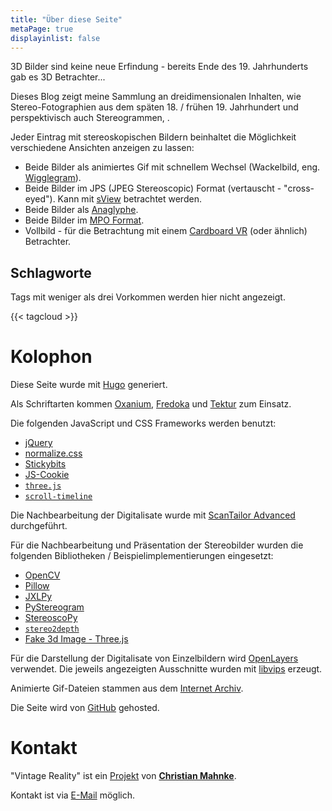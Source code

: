 ```yaml
---
title: "Über diese Seite"
metaPage: true
displayinlist: false
---
```


3D Bilder sind keine neue Erfindung - bereits Ende des 19. Jahrhunderts gab es 3D Betrachter...

Dieses Blog zeigt meine Sammlung an dreidimensionalen Inhalten, wie Stereo-Fotographien aus dem späten 18. / frühen 19. Jahrhundert und perspektivisch auch Stereogrammen, .

Jeder Eintrag mit stereoskopischen Bildern beinhaltet die Möglichkeit verschiedene Ansichten anzeigen zu lassen:
* Beide Bilder als animiertes Gif mit schnellem Wechsel (Wackelbild, eng. [Wigglegram](https://en.wikipedia.org/wiki/Wiggle_stereoscopy)).
* Beide Bilder im JPS (JPEG Stereoscopic) Format (vertauscht - "cross-eyed"). Kann mit [sView](http://www.sview.ru/en/) betrachtet werden.
* Beide Bilder als [Anaglyphe](https://de.wikipedia.org/wiki/Anaglyph_3D).
* Beide Bilder im [MPO Format](https://de.wikipedia.org/wiki/Multi_Picture_Object).
* Vollbild - für die Betrachtung mit einem [Cardboard VR](https://de.wikipedia.org/wiki/Google_Cardboard) (oder ähnlich) Betrachter.

## Schlagworte

Tags mit weniger als drei Vorkommen werden hier nicht angezeigt.

{{< tagcloud >}}

# Kolophon

Diese Seite wurde mit [Hugo](https://gohugo.io/) generiert.

Als Schriftarten kommen [Oxanium](https://github.com/sevmeyer/oxanium), [Fredoka](https://github.com/hafontia-zz/Fredoka-One) und [Tektur](https://github.com/hyvyys/Tektur) zum Einsatz.

Die folgenden JavaScript und CSS Frameworks werden benutzt:
* [jQuery](https://jquery.com/)
* [normalize.css](https://necolas.github.io/normalize.css/)
* [Stickybits](https://dollarshaveclub.github.io/stickybits/)
* [JS-Cookie](https://github.com/js-cookie/js-cookie)
* [`three.js`](https://threejs.org/)
* [`scroll-timeline`](https://github.com/flackr/scroll-timeline)

Die Nachbearbeitung der Digitalisate wurde mit [ScanTailor Advanced](https://github.com/4lex4/scantailor-advanced) durchgeführt.

Für die Nachbearbeitung und Präsentation der Stereobilder wurden die folgenden Bibliotheken / Beispielimplementierungen eingesetzt:
* [OpenCV](https://opencv.org/)
* [Pillow](https://pillow.readthedocs.io/en/stable/index.html)
* [JXLPy](https://github.com/olokelo/jxlpy)
* [PyStereogram](https://github.com/yxiao1996/pystereogram)
* [StereoscoPy](https://github.com/2sh/StereoscoPy)
* [`stereo2depth`](https://github.com/pairote/stereo2depth)
* [Fake 3d Image - Three.js](https://codepen.io/chrisjdesigner/pen/yLzopXW)

Für die Darstellung der Digitalisate von Einzelbildern wird [OpenLayers](https://openlayers.org/) verwendet. Die jeweils angezeigten Ausschnitte wurden mit [libvips](https://libvips.github.io/libvips/) erzeugt.

Animierte Gif-Dateien stammen aus dem [Internet Archiv](https://gifcities.org/).

Die Seite wird von [GitHub](https://github.com/) gehosted.

# Kontakt

"Vintage Reality" ist ein [Projekt](https://projektemacher.org) von **[Christian Mahnke](https://christianmahnke.de/)**.

Kontakt ist via [E-Mail](mailto:vintagereality@projektemacher.org) möglich.
